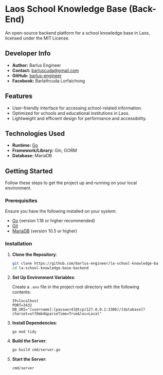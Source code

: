 # Laos School Knowledge Base (Back-End)

An open-source backend platform for a school knowledge base in Laos, licensed under the MIT License.

## Developer Info
- **Author:** Barlus Engineer
- **Contact:** barluscuda@gmail.com
- **GitHub:** [barlus-engineer](https://github.com/barlus-engineer)
- **Facebook:** Barlathcuda Lorfaichong

## Features

- User-friendly interface for accessing school-related information.
- Optimized for schools and educational institutions in Laos.
- Lightweight and efficient design for performance and accessibility.

## Technologies Used

- **Runtime:** [Go](https://go.dev/)
- **Framework/Library:** Gin, GORM
- **Database:** MariaDB

## Getting Started

Follow these steps to get the project up and running on your local environment.

### Prerequisites

Ensure you have the following installed on your system:

- [Go](https://go.dev/) (version 1.18 or higher recommended)
- [Git](https://git-scm.com/)
- [MariaDB](https://mariadb.org/) (version 10.5 or higher)

### Installation

1. **Clone the Repository**:
   ```bash
   git clone https://github.com/barlus-engineer/la-school-knowledge-base-backend.git
   cd la-school-knowledge-base-backend
   ```

2. **Set Up Environment Variables**:

   Create a `.env` file in the project root directory with the following contents:
   ```env
   IP=localhost
   PORT=3432
   DB_URI="[username]:[password]@tcp(127.0.0.1:3306)/[database]?charset=utf8mb4&parseTime=True&loc=Local"
   ```

3. **Install Dependencies**:
   ```bash
   go mod tidy
   ```

4. **Build the Server**:
   ```bash
   go build cmd/server.go
   ```

5. **Start the Server**:
   ```bash
   cmd/server
   ```

<!-- ### Directory Structure

The repository uses a structured layout for clarity:
```
├── cmd/          # Main application entry points
├── config/       # Configuration settings
├── models/       # Database models
├── routes/       # API route definitions
├── services/     # Business logic
├── .env          # Environment variables (ignored by Git)
├── main.go       # Main application file
└── go.mod        # Go module file
```

### Testing

Run tests using:
```bash
go test ./...
```

### Contributing

Contributions are welcome! Feel free to fork the repository and submit a pull request. -->
